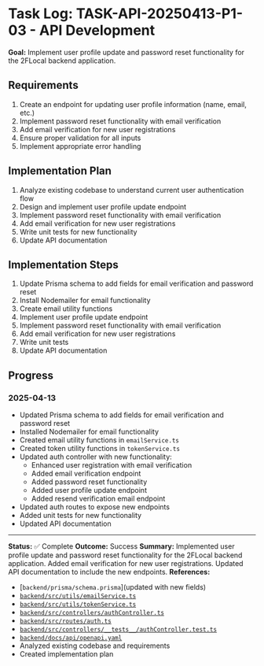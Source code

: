 # Task Log: TASK-API-20250413-P1-03 - API Development

**Goal:** Implement user profile update and password reset functionality for the 2FLocal backend application.

## Requirements
1. Create an endpoint for updating user profile information (name, email, etc.)
2. Implement password reset functionality with email verification
3. Add email verification for new user registrations
4. Ensure proper validation for all inputs
5. Implement appropriate error handling

## Implementation Plan
1. Analyze existing codebase to understand current user authentication flow
2. Design and implement user profile update endpoint
3. Implement password reset functionality with email verification
4. Add email verification for new user registrations
5. Write unit tests for new functionality
6. Update API documentation
## Implementation Steps

1. Update Prisma schema to add fields for email verification and password reset
2. Install Nodemailer for email functionality
3. Create email utility functions
4. Implement user profile update endpoint
5. Implement password reset functionality with email verification
6. Add email verification for new user registrations
7. Write unit tests
8. Update API documentation

## Progress

### 2025-04-13
- Updated Prisma schema to add fields for email verification and password reset
- Installed Nodemailer for email functionality
- Created email utility functions in `emailService.ts`
- Created token utility functions in `tokenService.ts`
- Updated auth controller with new functionality:
  - Enhanced user registration with email verification
  - Added email verification endpoint
  - Added password reset functionality
  - Added user profile update endpoint
  - Added resend verification email endpoint
- Updated auth routes to expose new endpoints
- Added unit tests for new functionality
- Updated API documentation

---
**Status:** ✅ Complete
**Outcome:** Success
**Summary:** Implemented user profile update and password reset functionality for the 2FLocal backend application. Added email verification for new user registrations. Updated API documentation to include the new endpoints.
**References:** 
- [`backend/prisma/schema.prisma`](updated with new fields)
- [`backend/src/utils/emailService.ts`](created)
- [`backend/src/utils/tokenService.ts`](created)
- [`backend/src/controllers/authController.ts`](updated)
- [`backend/src/routes/auth.ts`](updated)
- [`backend/src/controllers/__tests__/authController.test.ts`](created)
- [`backend/docs/api/openapi.yaml`](updated)
- Analyzed existing codebase and requirements
- Created implementation plan